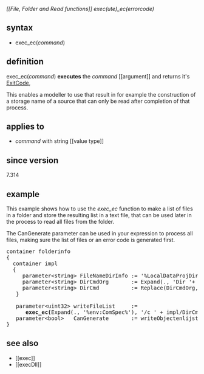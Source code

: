 *[[File, Folder and Read functions]] exec(ute)_ec(errorcode)*

## syntax

- exec_ec(*command*)

## definition

exec_ec(*command*) **executes** the *command* [[argument]] and returns it's [ExitCode](https://learn.microsoft.com/en-us/windows/win32/debug/system-error-codes--0-499-),

This enables a modeller to use that result in for example the construction of a storage name of a source that can only be read after completion of that process.

## applies to

- *command* with string [[value type]]

## since version

7.314

## example

This example shows how to use the *exec_ec* function to make a list of files in a folder and store the resulting list in a text file, that can be used later in the process to read all files from the folder.

The CanGenerate parameter can be used in your expression to process all files, making sure the list of files or an error code is generated first.

<pre>
container folderinfo
{
  container impl
  {
     parameter&lt;string&gt; FileNameDirInfo := '%LocalDataProjDir%/dirinfo_' + date +'.str';
     parameter&lt;string&gt; DirCmdOrg       := Expand(., 'Dir '+ XmlDir +'/*.xml > ' + FileNameDirInfo);
     parameter&lt;string&gt; DirCmd          := Replace(DirCmdOrg, '/', '\\') + ' /B';
   }

   parameter&lt;uint32&gt; writeFileList     := 
      <B>exec_ec(</B>Expand(., '%env:ComSpec%'), '/c ' + impl/DirCmd, Expand(., '%LocalDataProjDir%')<B>)</B>;
   parameter&lt;bool&gt;   CanGenerate       := writeObjectenlijst == 0;
}
</pre>

## see also

- [[exec]]
- [[execDll]]